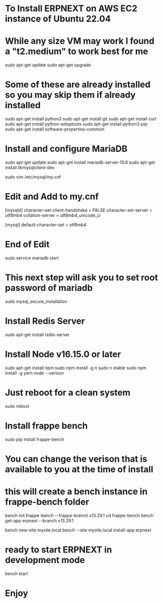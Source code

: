 #
# To Install ERPNEXT on AWS EC2 instance of Ubuntu 22.04
# While any size VM may work I found a "t2.medium" to work best for me

sudo apt-get update
sudo apt-get upgrade

# Some of these are already installed so you may skip them if already installed
sudo apt-get install python3
sudo apt-get install git
sudo apt-get install curl
sudo apt-get install python-setuptools
sudo apt-get install python3-pip
sudo apt-get install software-properties-common

# Install and configure MariaDB
sudo apt-get update
sudo apt-get install mariadb-server-10.6
sudo apt-get install libmysqlclient-dev

sudo vim /etc/mysql/my.cnf

# Edit and Add to my.cnf
[mysqld]
character-set-client-handshake = FALSE
character-set-server = utf8mb4
collation-server = utf8mb4_unicode_ci

[mysql]
default-character-set = utf8mb4
# End of Edit

sudo service mariadb start
# This next step will ask you to set root password of mariadb
sudo mysql_secure_installation

# Install Redis Server
sudo apt-get install redis-server

# Install Node v16.15.0 or later
sudo apt-get install npm
sudo npm install -g n
sudo n stable
sudo npm install -g yarn
node --verison

# Just reboot for a clean system
sudo reboot

# Install frappe bench
sudo pip install frappe-bench

# You can change the verison that is available to you at the time of install
# this will create a bench instance in frappe-bench folder
bench init frappe-bench --frappe-branch v13.29.1
cd frappe-bench
bench get-app erpnext --branch v13.29.1

bench new-site mysite.local
bench --site mysite.local install-app erpnext

# ready to start ERPNEXT in development mode
bench start

# Enjoy






